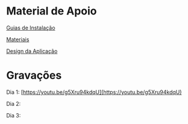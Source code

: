 # Material de Apoio

[Guias de Instalação](https://stump-star-df6.notion.site/Guias-e7116cff1ab14e8499efc01102147a0f)

[Materiais](https://drive.google.com/drive/folders/122fnp1w5lK3Oz6cjnfoDfz2OqYrW8ojM?usp=sharing)

[Design da Aplicação](https://www.figma.com/file/FLGZf3HOTQZPGaRFHDiLoU/web-app?node-id=0%3A1)

# Gravações

Dia 1: [https://youtu.be/g5Xru94kdqU](https://youtu.be/g5Xru94kdqU)

Dia 2:

Dia 3: 